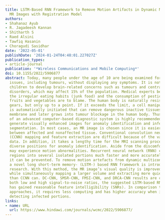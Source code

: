 ```yaml
---
title: LSTM-Based RNN Framework to Remove Motion Artifacts in Dynamic Multicontrast
  MR Images with Registration Model
authors:
- Shahanaz Ayub
- R. Jagadeesh Kannan
- Shitharth S
- Raed Alsini
- Tawfiq Hasanin
- Choragudi Sasidhar
date: '2022-05-01'
publishDate: '2024-01-24T04:48:01.227027Z'
publication_types:
- article-journal
publication: '*Wireless Communications and Mobile Computing*'
doi: 10.1155/2022/5906877
abstract: Today, many people under the age of 10 are being examined for brain-related
  issues, including tumours, without displaying any symptoms. It is not unusual for
  children to develop brain-related concerns such as tumours and central nervous system
  disorders, which may affect 15% of the population. Medical experts believe that
  the irregular eating habits (junk food) and the consumption of pesticide-tainted
  fruits and vegetables are to blame. The human body is naturally resistant to harmful
  gears, but only up to a point. If it exceeds the limit, a cell manipulation process
  is automatically initiated that can remove dangerous inactive tissues from the cell
  membrane and later grows into tumour blockage in the human body. Thus, the adoption
  of an advanced computer-based diagnostic system is highly recommended in order to
  generate visually enhanced images for anomaly identification and infectious tissue
  segmentation. In most cases, an MR image is chosen since it is easier to distinguish
  between affected and nonaffected tissue. Conventional convolution neural network
  (CCNN) mapping and feature extraction are difficult because of the vast volume of
  data. In addition, it takes a lengthy time for the MRI scanning process to obtain
  diverse positions for anomaly identification. Aside from the discomfort, the patient
  may experience motion abnormalities. Recurrent neural network (RNN) classifies tumour
  regions into several isolated portions much faster and more accurately, so that
  it can be prevented. To remove motion artefacts from dynamic multicontrast MR images,
  a novel long short-term memory- (LSTM-) based RNN framework is introduced in this
  research. With this method, the MR image’s visual quality is improved over CCNN
  while simultaneously mapping a larger volume and extracting more quiet characteristics
  than CCNN can. DC-CNN, SMSR-CNN, FMSI-CNN, and DRCA-CNN results are compared. For
  both low and high signal-to-noise ratios, the suggested LSTM-based RNN framework
  has gained reasonable feature intelligibility (SNRs). In comparison to previous
  approaches, it requires less computing and has higher accuracy when it comes to
  detecting infected portions.
links:
- name: URL
  url: https://www.hindawi.com/journals/wcmc/2022/5906877/
---
```

